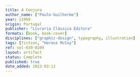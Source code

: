 ```yaml
---
title: A Conjura
author_name: ["Paulo-Guilherme"]
year: y1969
origin: Portugal
publisher: "Livraria Clássica Editora"
formats: [book, book-cover]
disciplines: ["graphic-design", typography, illustration]
tags: [fiction, "Horace McCoy"]
ref: sol-030-0209
layout: artifact
status: Complete
published: true
date_added: 2023-03-13
---
```

